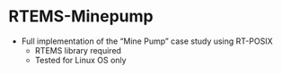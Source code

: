 # RTEMS-Minepump
* Full implementation of the “Mine Pump” case study using RT-POSIX
  * RTEMS library required
  * Tested for Linux OS only
